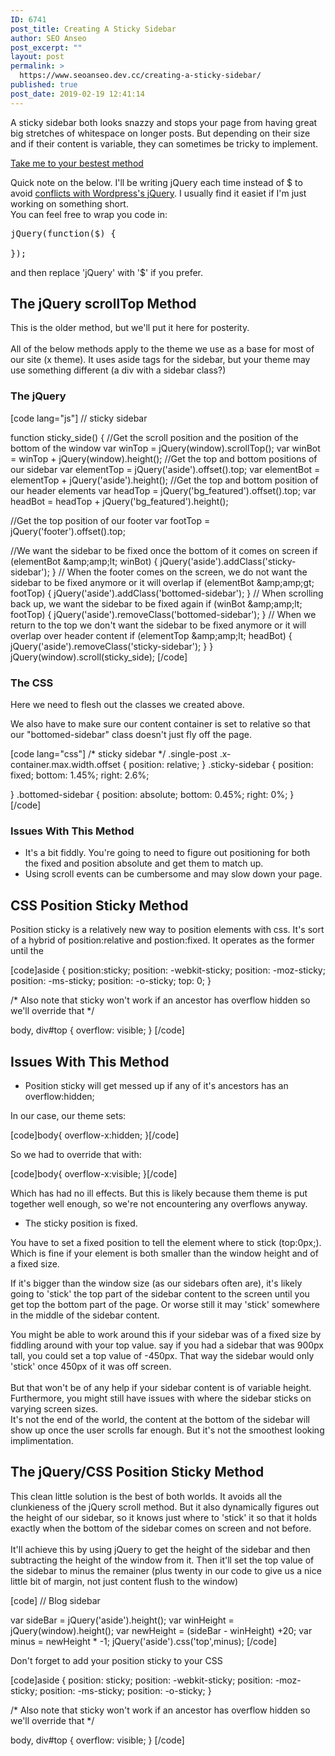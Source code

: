 ```yaml
---
ID: 6741
post_title: Creating A Sticky Sidebar
author: SEO Anseo
post_excerpt: ""
layout: post
permalink: >
  https://www.seoanseo.dev.cc/creating-a-sticky-sidebar/
published: true
post_date: 2019-02-19 12:41:14
---
```

<!-- wp:paragraph {"fontSize":"medium"} -->
<p class="has-medium-font-size">A sticky sidebar both looks snazzy and stops your page from having great big stretches of whitespace on longer posts. But depending on their size and if their content is variable, they can sometimes be tricky to implement.<br></p>
<!-- /wp:paragraph -->

<!-- wp:button {"backgroundColor":"vivid-red","textColor":"very-light-gray","className":"is-style-squared"} -->
<div class="wp-block-button is-style-squared"><a class="wp-block-button__link has-text-color has-very-light-gray-color has-background has-vivid-red-background-color" href="#bestest">Take me to your bestest method</a></div>
<!-- /wp:button -->

<!-- wp:paragraph -->
<p>

Quick note on the below. I'll be writing jQuery each time instead of $ to avoid <a target="_blank" href="https://digwp.com/2011/09/using-instead-of-jquery-in-wordpress/" rel="noreferrer noopener">conflicts with Wordpress's jQuery</a>. I usually find it easiet if I'm just working on something short.<br>You can feel free to wrap you code in:

</p>
<!-- /wp:paragraph -->

<!-- wp:syntaxhighlighter/code {"language":"jscript","makeURLsClickable":false} -->
<pre class="wp-block-syntaxhighlighter-code">jQuery(function($) {

});</pre>
<!-- /wp:syntaxhighlighter/code -->

<!-- wp:paragraph -->
<p>and then replace 'jQuery' with '$' if you prefer.</p>
<!-- /wp:paragraph -->

<!-- wp:heading -->
<h2>The jQuery scrollTop Method</h2>
<!-- /wp:heading -->

<!-- wp:paragraph -->
<p>This is the older method, but we'll put it here for posterity.<br><br>All of the below methods apply to the theme we use as a base for most of our site (x theme). It uses aside tags for the sidebar, but your theme may use something different (a div with a sidebar class?)<br></p>
<!-- /wp:paragraph -->

<!-- wp:heading {"level":3} -->
<h3>The jQuery</h3>
<!-- /wp:heading -->

<!-- wp:html -->
[code lang="js"]
// sticky sidebar

function sticky_side() {
//Get the scroll position and the position of the bottom of the window
var winTop = jQuery(window).scrollTop();
var winBot = winTop + jQuery(window).height();
//Get the top and bottom positions of our sidebar
var elementTop = jQuery('aside').offset().top;
var elementBot = elementTop + jQuery('aside').height();
//Get the top and bottom position of our header elements
var headTop = jQuery('bg_featured').offset().top;
var headBot = headTop + jQuery('bg_featured').height();

//Get the top position of our footer
var footTop = jQuery('footer').offset().top;

//We want the sidebar to be fixed once the bottom of it comes on screen
if (elementBot &amp;amp;amp;lt; winBot) {
			jQuery('aside').addClass('sticky-sidebar');
        }
// When the footer comes on the screen, we do not want the sidebar to be fixed anymore or it will overlap
if (elementBot &amp;amp;amp;gt; footTop) {
			jQuery('aside').addClass('bottomed-sidebar');
        } 
// When scrolling back up, we want the sidebar to be fixed again
if (winBot &amp;amp;amp;lt; footTop) {
			jQuery('aside').removeClass('bottomed-sidebar');
        }
// When we return to the top we don't want the sidebar to be fixed anymore or it will overlap over header content
if (elementTop &amp;amp;amp;lt; headBot) {
            jQuery('aside').removeClass('sticky-sidebar');
        } 
}
jQuery(window).scroll(sticky_side);
[/code]
<!-- /wp:html -->

<!-- wp:heading {"level":3} -->
<h3>The CSS</h3>
<!-- /wp:heading -->

<!-- wp:paragraph -->
<p>Here we need to flesh out the classes we created above.</p>
<!-- /wp:paragraph -->

<!-- wp:paragraph -->
<p>We also have to make sure our content container is set to relative so that our "bottomed-sidebar" class doesn't just fly off the page.</p>
<!-- /wp:paragraph -->

<!-- wp:html -->
[code lang="css"]
/* sticky sidebar */
.single-post .x-container.max.width.offset {
    position: relative;
}
.sticky-sidebar
{
    position: fixed;
    bottom: 1.45%;
    right: 2.6%;

}
.bottomed-sidebar
{
position: absolute;
    bottom: 0.45%;
    right: 0%;
}
[/code]
<!-- /wp:html -->

<!-- wp:heading {"level":3} -->
<h3>Issues With This Method</h3>
<!-- /wp:heading -->

<!-- wp:list -->
<ul><li>It's a bit fiddly. You're going to need to figure out positioning for both the fixed and position absolute and get them to match up.</li><li>Using scroll events can be cumbersome and may slow down your page.</li></ul>
<!-- /wp:list -->

<!-- wp:heading -->
<h2>CSS Position Sticky Method<br></h2>
<!-- /wp:heading -->

<!-- wp:paragraph -->
<p>Position sticky is a relatively new way to position elements with css. It's sort of a hybrid of  position:relative and postion:fixed. It operates as the former until the </p>
<!-- /wp:paragraph -->

<!-- wp:html -->
[code]aside {
  position:sticky;
position: -webkit-sticky;
  position: -moz-sticky;
  position: -ms-sticky;
  position: -o-sticky;
  top: 0;
}

/* Also note that sticky won't work if an ancestor has overflow hidden so we'll override that */

body, div#top {
    overflow: visible;
}
[/code]
<!-- /wp:html -->

<!-- wp:heading -->
<h2>Issues With This Method</h2>
<!-- /wp:heading -->

<!-- wp:list -->
<ul><li>Position sticky will get messed up if any of it's ancestors has an overflow:hidden;</li></ul>
<!-- /wp:list -->

<!-- wp:paragraph -->
<p>In our case, our theme sets:</p>
<!-- /wp:paragraph -->

<!-- wp:html -->
[code]body{
overflow-x:hidden;
}[/code]

So we had to override that with:

[code]body{
overflow-x:visible;
}[/code]

Which has had no ill effects. But this is likely because them theme is put together well enough, so we're not encountering any overflows anyway.
<!-- /wp:html -->

<!-- wp:list -->
<ul><li>The sticky position is fixed.</li></ul>
<!-- /wp:list -->

<!-- wp:paragraph -->
<p>You have to set a fixed position to tell the element where to stick (top:0px;).<br>Which is fine if your element is both smaller than the window height and of a fixed size.</p>
<!-- /wp:paragraph -->

<!-- wp:paragraph -->
<p>If it's bigger than the window size (as our sidebars often are), it's likely going to 'stick' the top part of the sidebar content to the screen until you get top the bottom part of the page. Or worse still it may 'stick' somewhere in the middle of the sidebar content. </p>
<!-- /wp:paragraph -->

<!-- wp:paragraph -->
<p>You might be able to work around this if your sidebar was of a fixed size by fiddling around with your top value. say if you had a sidebar that was 900px tall, you could set a top value of -450px. That way the sidebar would only 'stick' once 450px of it was off screen.<br><br>But that won't be of any help if your sidebar content is of variable height. Furthermore, you might still have issues with where the sidebar sticks on varying screen sizes. <br>It's not the end of the world, the content at the bottom of the sidebar will show up once the user scrolls far enough. But it's not the smoothest looking implimentation. </p>
<!-- /wp:paragraph -->

<!-- wp:heading -->
<h2 id="bestest">The jQuery/CSS Position Sticky Method<br></h2>
<!-- /wp:heading -->

<!-- wp:paragraph -->
<p>This clean little solution is the best of both worlds. It avoids all the clunkieness of the jQuery scroll method. But it also dynamically figures out the height of our sidebar, so it knows just where to 'stick' it so that it holds exactly when the bottom of the sidebar comes on screen and not before.<br><br>It'll achieve this by using jQuery to get the height of the sidebar and then subtracting the height of the window from it. Then it'll set the top value of the sidebar to minus the remainer (plus twenty in our code to give us a nice little bit of margin, not just content flush to the window)</p>
<!-- /wp:paragraph -->

<!-- wp:html -->
[code]
// Blog sidebar

var sideBar = jQuery('aside').height();
var winHeight =  jQuery(window).height();
var newHeight = (sideBar - winHeight) +20;
var minus = newHeight * -1;
jQuery('aside').css('top',minus);
[/code]
<!-- /wp:html -->

<!-- wp:paragraph -->
<p>Don't forget to add your position sticky to your CSS</p>
<!-- /wp:paragraph -->

<!-- wp:html -->
[code]aside {
  position: sticky;
  position: -webkit-sticky;
  position: -moz-sticky;
  position: -ms-sticky;
  position: -o-sticky;
}

/* Also note that sticky won't work if an ancestor has overflow hidden so we'll override that */

body, div#top {
    overflow: visible;
}
[/code]
<!-- /wp:html -->